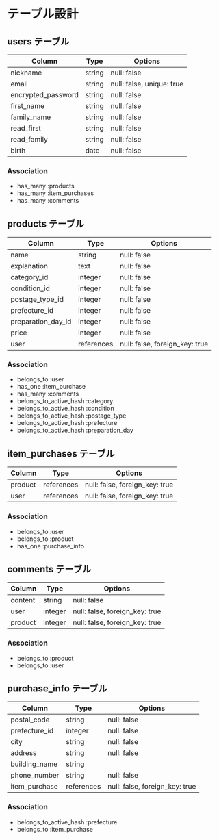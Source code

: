 # テーブル設計

## users テーブル
| Column               | Type   | Options                  |
| -----------          | ------ | -----------              |
| nickname             | string | null: false              |
| email                | string | null: false, unique: true|
| encrypted_password   | string | null: false              |
| first_name           | string | null: false              |
| family_name          | string | null: false              |
| read_first           | string | null: false              |
| read_family          | string | null: false              |
| birth                | date   | null: false              |

### Association

- has_many :products
- has_many :item_purchases
- has_many :comments

## products テーブル
| Column                 | Type       | Options                        |
| -------------------    | ---------- | -----------                    |
| name                   | string     | null: false                    |
| explanation            | text       | null: false                    |
| category_id            | integer    | null: false                    |
| condition_id           | integer    | null: false                    |
| postage_type_id        | integer    | null: false                    |
| prefecture_id          | integer    | null: false                    |
| preparation_day_id     | integer    | null: false                    |
| price                  | integer    | null: false                    |
| user                   | references | null: false, foreign_key: true | 


### Association

- belongs_to :user
- has_one :item_purchase
- has_many :comments
- belongs_to_active_hash :category
- belongs_to_active_hash :condition
- belongs_to_active_hash :postage_type
- belongs_to_active_hash :prefecture
- belongs_to_active_hash :preparation_day



## item_purchases テーブル
| Column        | Type          | Options                        |
| ------------- | -------       | ------------------------------ |
| product       | references    | null: false, foreign_key: true |
| user          | references    | null: false, foreign_key: true |


### Association

- belongs_to :user
- belongs_to :product
- has_one :purchase_info


## comments テーブル
| Column  | Type       | Options                        |
| ------- | ---------- | ------------------------------ |
| content | string     | null: false                    |
| user    | integer    | null: false, foreign_key: true |
| product | integer    | null: false, foreign_key: true |

### Association

- belongs_to :product
- belongs_to :user

## purchase_info テーブル

| Column          | Type         | Options                        |
| -------------   | ----------   | ------------------------------ |
| postal_code     | string       | null: false                    |
| prefecture_id   | integer      | null: false                    |
| city            | string       | null: false                    |
| address         | string       | null: false                    |
| building_name   | string       |                                |
| phone_number    | string       | null: false                    |
| item_purchase   | references   | null: false, foreign_key: true |

### Association

- belongs_to_active_hash :prefecture
- belongs_to :item_purchase

